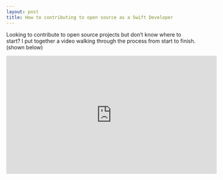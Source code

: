```yaml
---
layout: post
title: How to contributing to open source as a Swift Developer
---
```


Looking to contribute to open source projects but don’t know where to start? I put together a video walking through the process from start to finish. (shown below)

<iframe width="560" height="315" src="https://www.youtube.com/embed/MAleD3yTfhc" frameborder="0" allow="accelerometer; autoplay; encrypted-media; gyroscope; picture-in-picture" allowfullscreen></iframe>
